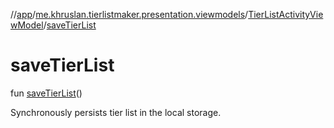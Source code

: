 //[app](../../../index.md)/[me.khruslan.tierlistmaker.presentation.viewmodels](../index.md)/[TierListActivityViewModel](index.md)/[saveTierList](save-tier-list.md)

# saveTierList

fun [saveTierList](save-tier-list.md)()

Synchronously persists tier list in the local storage.
